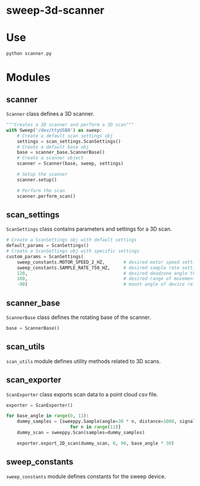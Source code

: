# sweep-3d-scanner

# Use
```bash
python scanner.py
```


# Modules

## scanner

`Scanner` class defines a 3D scanner.

```python
"""Creates a 3D scanner and perform a 3D scan"""
with Sweep('/dev/ttyUSB0') as sweep:
    # Create a default scan settings obj
    settings = scan_settings.ScanSettings()
    # Create a default base obj
    base = scanner_base.ScannerBase()
    # Create a scanner object
    scanner = Scanner(base, sweep, settings)

    # Setup the scanner
    scanner.setup()

    # Perform the scan
    scanner.perform_scan()
```

## scan_settings
`ScanSettings` class contains parameters and settings for a 3D scan.

```python
# Create a ScanSettings obj with default settings
default_params = ScanSettings()
# Create a ScanSettings obj with specific settings
custom_params = ScanSettings(
    sweep_constants.MOTOR_SPEED_2_HZ,       # desired motor speed setting
    sweep_constants.SAMPLE_RATE_750_HZ,     # desired sample rate setting
    120,                                    # desired deadzone angle threshold
    180,                                    # desired range of movement
    -90)                                    # mount angle of device relative to horizontal plane
```

## scanner_base

`ScannerBase` class defines the rotating base of the scanner.

```python
base = ScannerBase()
```

## scan_utils

`scan_utils` module defines utility methods related to 3D scans.

## scan_exporter

`ScanExporter` class exports scan data to a point cloud csv file.

```python
exporter = ScanExporter()

for base_angle in range(0, 11):
    dummy_samples = [sweeppy.Sample(angle=30 * n, distance=1000, signal_strength=199)
                        for n in range(11)]
    dummy_scan = sweeppy.Scan(samples=dummy_samples)

    exporter.export_2D_scan(dummy_scan, 0, 90, base_angle * 30)
```

## sweep_constants

`sweep_constants` module defines constants for the sweep device.

